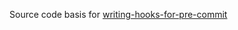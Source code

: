 Source code basis for [writing-hooks-for-pre-commit](https://dev.to/gyermolenko/writing-hooks-for-pre-commit-framework-5dpf)
